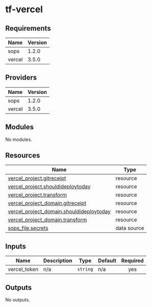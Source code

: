 # tf-vercel


<!-- BEGIN_TF_DOCS -->
## Requirements

| Name | Version |
|------|---------|
| sops | 1.2.0 |
| vercel | 3.5.0 |

## Providers

| Name | Version |
|------|---------|
| sops | 1.2.0 |
| vercel | 3.5.0 |

## Modules

No modules.

## Resources

| Name | Type |
|------|------|
| [vercel_project.gitreceipt](https://registry.terraform.io/providers/vercel/vercel/3.5.0/docs/resources/project) | resource |
| [vercel_project.shouldideploytoday](https://registry.terraform.io/providers/vercel/vercel/3.5.0/docs/resources/project) | resource |
| [vercel_project.transform](https://registry.terraform.io/providers/vercel/vercel/3.5.0/docs/resources/project) | resource |
| [vercel_project_domain.gitreceipt](https://registry.terraform.io/providers/vercel/vercel/3.5.0/docs/resources/project_domain) | resource |
| [vercel_project_domain.shouldideploytoday](https://registry.terraform.io/providers/vercel/vercel/3.5.0/docs/resources/project_domain) | resource |
| [vercel_project_domain.transform](https://registry.terraform.io/providers/vercel/vercel/3.5.0/docs/resources/project_domain) | resource |
| [sops_file.secrets](https://registry.terraform.io/providers/carlpett/sops/1.2.0/docs/data-sources/file) | data source |

## Inputs

| Name | Description | Type | Default | Required |
|------|-------------|------|---------|:--------:|
| vercel\_token | n/a | `string` | n/a | yes |

## Outputs

No outputs.
<!-- END_TF_DOCS -->
